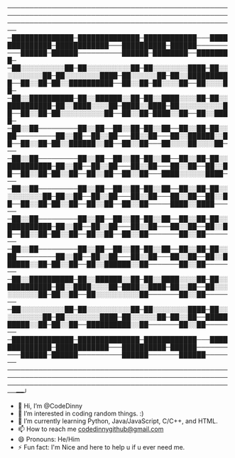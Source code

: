 ────────────────────────────────────────────────────────────────────────────────────────────────────────────────────────────────────────────────────────
─██████████████─██████████████─████████████───██████████████─████████████───██████████─██████──────────██████─██████──────────██████─████████──████████─
─██░░░░░░░░░░██─██░░░░░░░░░░██─██░░░░░░░░████─██░░░░░░░░░░██─██░░░░░░░░████─██░░░░░░██─██░░██████████──██░░██─██░░██████████──██░░██─██░░░░██──██░░░░██─
─██░░██████████─██░░██████░░██─██░░████░░░░██─██░░██████████─██░░████░░░░██─████░░████─██░░░░░░░░░░██──██░░██─██░░░░░░░░░░██──██░░██─████░░██──██░░████─
─██░░██─────────██░░██──██░░██─██░░██──██░░██─██░░██─────────██░░██──██░░██───██░░██───██░░██████░░██──██░░██─██░░██████░░██──██░░██───██░░░░██░░░░██───
─██░░██─────────██░░██──██░░██─██░░██──██░░██─██░░██████████─██░░██──██░░██───██░░██───██░░██──██░░██──██░░██─██░░██──██░░██──██░░██───████░░░░░░████───
─██░░██─────────██░░██──██░░██─██░░██──██░░██─██░░░░░░░░░░██─██░░██──██░░██───██░░██───██░░██──██░░██──██░░██─██░░██──██░░██──██░░██─────████░░████─────
─██░░██─────────██░░██──██░░██─██░░██──██░░██─██░░██████████─██░░██──██░░██───██░░██───██░░██──██░░██──██░░██─██░░██──██░░██──██░░██───────██░░██───────
─██░░██─────────██░░██──██░░██─██░░██──██░░██─██░░██─────────██░░██──██░░██───██░░██───██░░██──██░░██████░░██─██░░██──██░░██████░░██───────██░░██───────
─██░░██████████─██░░██████░░██─██░░████░░░░██─██░░██████████─██░░████░░░░██─████░░████─██░░██──██░░░░░░░░░░██─██░░██──██░░░░░░░░░░██───────██░░██───────
─██░░░░░░░░░░██─██░░░░░░░░░░██─██░░░░░░░░████─██░░░░░░░░░░██─██░░░░░░░░████─██░░░░░░██─██░░██──██████████░░██─██░░██──██████████░░██───────██░░██───────
─██████████████─██████████████─████████████───██████████████─████████████───██████████─██████──────────██████─██████──────────██████───────██████───────
────────────────────────────────────────────────────────────────────────────────────────────────────────────────────────────────────────────────────────━━╯
- 👋 Hi, I’m @CodeDinny
- 👀 I’m interested in coding random things. :) 
- 🌱 I’m currently learning Python, Java/JavaScript, C/C++, and HTML.
- 📫 How to reach me codedinnygithub@gmail.com
- 😄 Pronouns: He/Him
- ⚡ Fun fact: I'm Nice and here to help u if u ever need me.

